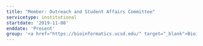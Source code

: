 ```yaml
---
title: "Member: Outreach and Student Affairs Committee"
servicetype: institutional
startdate: '2019-11-08'
enddate: 'Present'
group: '<a href="https://bioinformatics.ucsd.edu/" target="_blank">Bioinformatics & Systems Biology (BISB) Graduate Program</a>, UC San Diego'
---
```


